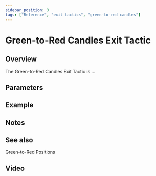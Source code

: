 ```yaml
---
sidebar_position: 3
tags: ["Reference", "exit tactics", "green-to-red candles"]
---
```

# Green-to-Red Candles Exit Tactic

## Overview

The Green-to-Red Candles Exit Tactic is ...

## Parameters

## Example

## Notes

## See also
Green-to-Red Positions

## Video



